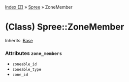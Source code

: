 [Index (Z)](../_index.md) » [Spree](../Spree.md) » ZoneMember

# (Class) Spree::ZoneMember
Inherits: [Base](Base.md)

### Attributes `zone_members`
* `zoneable_id`
* `zoneable_type`
* `zone_id`
